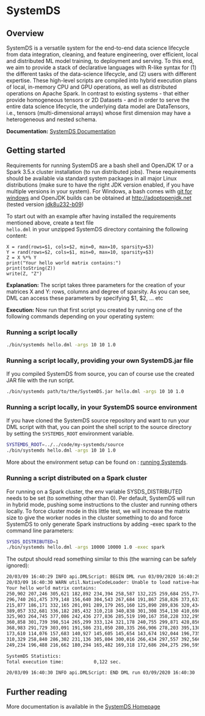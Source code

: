 <!--
{% comment %}
Licensed to the Apache Software Foundation (ASF) under one or more
contributor license agreements.  See the NOTICE file distributed with
this work for additional information regarding copyright ownership.
The ASF licenses this file to you under the Apache License, Version 2.0
(the "License"); you may not use this file except in compliance with
the License.  You may obtain a copy of the License at

http://www.apache.org/licenses/LICENSE-2.0

Unless required by applicable law or agreed to in writing, software
distributed under the License is distributed on an "AS IS" BASIS,
WITHOUT WARRANTIES OR CONDITIONS OF ANY KIND, either express or implied.
See the License for the specific language governing permissions and
limitations under the License.
{% endcomment %}
-->

# SystemDS

## Overview

SystemDS is a versatile system for the end-to-end data science lifecycle from data integration, cleaning, and feature engineering, over efficient, local and distributed ML model training, to deployment and serving. To this end, we aim to provide a stack of declarative languages with R-like syntax for (1) the different tasks of the data-science lifecycle, and (2) users with different expertise. These high-level scripts are compiled into hybrid execution plans of local, in-memory CPU and GPU operations, as well as distributed operations on Apache Spark. In contrast to existing systems - that either provide homogeneous tensors or 2D Datasets - and in order to serve the entire data science lifecycle, the underlying data model are DataTensors, i.e., tensors (multi-dimensional arrays) whose first dimension may have a heterogeneous and nested schema.

**Documentation:** [SystemDS Documentation](https://github.com/apache/systemds/tree/main/docs)

## Getting started

Requirements for running SystemDS are a bash shell and OpenJDK 17 or a Spark 3.5.x cluster installation (to run distributed jobs).
These requirements should be available via standard system packages in all major Linux distributions
(make sure to have the right JDK version enabled, if you have multiple versions in your system).
For Windows, a bash comes with [git for windows](http://git-scm.com) and OpenJDK builds can be obtained at <http://adoptopenjdk.net>
(tested version [jdk8u232-b09](https://adoptopenjdk.net/archive.html))  

To start out with an example after having installed the requirements mentioned above, create a text file  
`hello.dml` in your unzipped SystemDS directory containing the following content:

```shell script
X = rand(rows=$1, cols=$2, min=0, max=10, sparsity=$3)
Y = rand(rows=$2, cols=$1, min=0, max=10, sparsity=$3)
Z = X %*% Y
print("Your hello world matrix contains:")
print(toString(Z))
write(Z, "Z")
```

**Explanation:** The script takes three parameters for the creation of your matrices X and Y: rows, columns and degree
of sparsity. As you can see, DML can access these parameters by specifying $1, $2, ... etc

**Execution:** Now run that first script you created by running one of the following commands depending on your operating system:

### Running a script locally

``` bash
./bin/systemds hello.dml -args 10 10 1.0
```

### Running a script locally, providing your own SystemDS.jar file

If you compiled SystemDS from source, you can of course use the created JAR file with the run script.

``` bash
./bin/systemds path/to/the/SystemDS.jar hello.dml -args 10 10 1.0
```

### Running a script locally, in your SystemDS source environment

If you have cloned the SystemDS source repository and want to run your DML script with that, you can point the
shell script to the source directory by setting the `SYSTEMDS_ROOT` environment variable.

``` bash
SYSTEMDS_ROOT=../../code/my-systemds/source
./bin/systemds hello.dml -args 10 10 1.0
```

More about the environment setup can be found on : [running Systemds](http://apache.github.io/systemds/site/run).

### Running a script distributed on a Spark cluster

For running on a Spark cluster, the env variable SYSDS_DISTRIBUTED needs to be set (to something other than 0).
Per default, SystemDS will run in hybrid mode, pushing some instructions to the cluster and running others locally.
To force cluster mode in this little test, we will increase the matrix size to give the worker nodes in the cluster
something to do and force SystemDS to only generate Spark instructions by adding -exec spark to the command line
parameters:

``` bash
SYSDS_DISTRIBUTED=1
./bin/systemds hello.dml -args 10000 10000 1.0 -exec spark
```

The output should read something similar to this (the warning can be safely ignored):

``` bash
20/03/09 16:40:29 INFO api.DMLScript: BEGIN DML run 03/09/2020 16:40:29
20/03/09 16:40:30 WARN util.NativeCodeLoader: Unable to load native-hadoop library for your platform... using builtin-java classes where applicable
Your hello world matrix contains:
250,902 207,246 305,621 182,892 234,394 258,587 132,225 259,684 255,774 228,338
296,740 261,475 379,148 156,640 304,543 267,684 191,867 258,826 373,633 276,497
215,877 186,171 332,165 201,091 289,179 265,160 125,890 289,836 320,434 287,394
389,057 332,681 336,182 285,432 310,218 340,838 301,308 354,130 410,698 282,453
325,903 264,745 377,086 242,436 277,836 285,519 190,167 358,228 332,295 288,034
360,858 301,739 398,514 265,299 333,124 321,178 240,755 299,871 428,856 300,128
368,983 291,729 303,091 191,586 231,050 280,335 266,906 278,203 395,130 203,706
173,610 114,076 157,683 140,927 145,605 145,654 143,674 192,044 196,735 166,428
310,329 258,840 286,302 231,136 305,804 300,016 266,434 297,557 392,566 281,211
249,234 196,488 216,662 180,294 165,482 169,318 172,686 204,275 296,595 148,888

SystemDS Statistics:
Total execution time:           0,122 sec.

20/03/09 16:40:30 INFO api.DMLScript: END DML run 03/09/2020 16:40:30
```

## Further reading

More documentation is available in the [SystemDS Homepage](https://systemds.apache.org/documentation)
